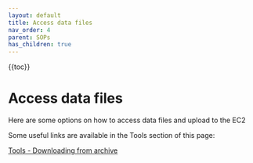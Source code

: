 ```yaml
---
layout: default
title: Access data files
nav_order: 4
parent: SOPs
has_children: true
---
```

{{toc}}

# Access data files

Here are some options on how to access data files and upload to the EC2

Some useful links are available in the Tools section of this page:

[Tools - Downloading from archive](/docs/tools/Download_from_archives)

